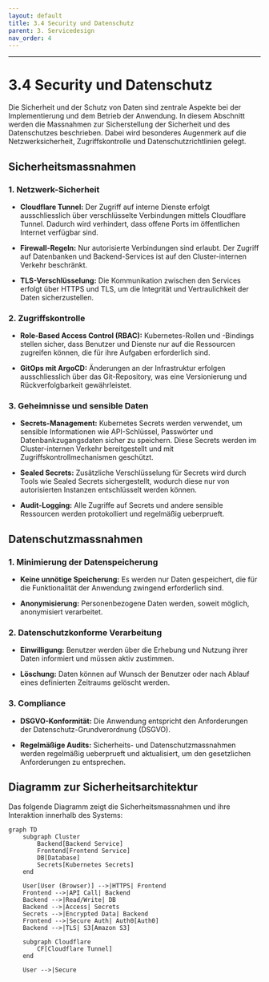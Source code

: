 ```yaml
---
layout: default
title: 3.4 Security und Datenschutz
parent: 3. Servicedesign
nav_order: 4
---
```

---

# 3.4 Security und Datenschutz

Die Sicherheit und der Schutz von Daten sind zentrale Aspekte bei der Implementierung und dem Betrieb der Anwendung. In diesem Abschnitt werden die Massnahmen zur Sicherstellung der Sicherheit und des Datenschutzes beschrieben. Dabei wird besonderes Augenmerk auf die Netzwerksicherheit, Zugriffskontrolle und Datenschutzrichtlinien gelegt.

## Sicherheitsmassnahmen

### 1. Netzwerk-Sicherheit

- **Cloudflare Tunnel:**
  Der Zugriff auf interne Dienste erfolgt ausschliesslich über verschlüsselte Verbindungen mittels Cloudflare Tunnel. Dadurch wird verhindert, dass offene Ports im öffentlichen Internet verfügbar sind.

- **Firewall-Regeln:**
  Nur autorisierte Verbindungen sind erlaubt. Der Zugriff auf Datenbanken und Backend-Services ist auf den Cluster-internen Verkehr beschränkt.

- **TLS-Verschlüsselung:**
  Die Kommunikation zwischen den Services erfolgt über HTTPS und TLS, um die Integrität und Vertraulichkeit der Daten sicherzustellen.

### 2. Zugriffskontrolle

- **Role-Based Access Control (RBAC):**
  Kubernetes-Rollen und -Bindings stellen sicher, dass Benutzer und Dienste nur auf die Ressourcen zugreifen können, die für ihre Aufgaben erforderlich sind.

- **GitOps mit ArgoCD:**
  Änderungen an der Infrastruktur erfolgen ausschliesslich über das Git-Repository, was eine Versionierung und Rückverfolgbarkeit gewährleistet.

### 3. Geheimnisse und sensible Daten

- **Secrets-Management:**
  Kubernetes Secrets werden verwendet, um sensible Informationen wie API-Schlüssel, Passwörter und Datenbankzugangsdaten sicher zu speichern. Diese Secrets werden im Cluster-internen Verkehr bereitgestellt und mit Zugriffskontrollmechanismen geschützt.

- **Sealed Secrets:**
  Zusätzliche Verschlüsselung für Secrets wird durch Tools wie Sealed Secrets sichergestellt, wodurch diese nur von autorisierten Instanzen entschlüsselt werden können.

- **Audit-Logging:**
  Alle Zugriffe auf Secrets und andere sensible Ressourcen werden protokolliert und regelmäßig ueberprueft.

## Datenschutzmassnahmen

### 1. Minimierung der Datenspeicherung

- **Keine unnötige Speicherung:**
  Es werden nur Daten gespeichert, die für die Funktionalität der Anwendung zwingend erforderlich sind.

- **Anonymisierung:**
  Personenbezogene Daten werden, soweit möglich, anonymisiert verarbeitet.

### 2. Datenschutzkonforme Verarbeitung

- **Einwilligung:**
  Benutzer werden über die Erhebung und Nutzung ihrer Daten informiert und müssen aktiv zustimmen.

- **Löschung:**
  Daten können auf Wunsch der Benutzer oder nach Ablauf eines definierten Zeitraums gelöscht werden.

### 3. Compliance

- **DSGVO-Konformität:**
  Die Anwendung entspricht den Anforderungen der Datenschutz-Grundverordnung (DSGVO).

- **Regelmäßige Audits:**
  Sicherheits- und Datenschutzmassnahmen werden regelmäßig ueberprueft und aktualisiert, um den gesetzlichen Anforderungen zu entsprechen.

## Diagramm zur Sicherheitsarchitektur

Das folgende Diagramm zeigt die Sicherheitsmassnahmen und ihre Interaktion innerhalb des Systems:

```mermaid
graph TD
    subgraph Cluster
        Backend[Backend Service]
        Frontend[Frontend Service]
        DB[Database]
        Secrets[Kubernetes Secrets]
    end

    User[User (Browser)] -->|HTTPS| Frontend
    Frontend -->|API Call| Backend
    Backend -->|Read/Write| DB
    Backend -->|Access| Secrets
    Secrets -->|Encrypted Data| Backend
    Frontend -->|Secure Auth| Auth0[Auth0]
    Backend -->|TLS| S3[Amazon S3]

    subgraph Cloudflare
        CF[Cloudflare Tunnel]
    end

    User -->|Secure

